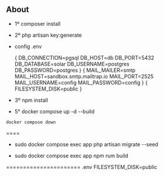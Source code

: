 ## About

* 1º composer install
* 2º php artisan key:generate
* config .env
    
    {
        DB_CONNECTION=pgsql
        DB_HOST=db
        DB_PORT=5432
        DB_DATABASE=solar
        DB_USERNAME=postgres
        DB_PASSWORD=postgres
    }
    {
        MAIL_MAILER=smtp
        MAIL_HOST=sandbox.smtp.mailtrap.io
        MAIL_PORT=2525
        MAIL_USERNAME=config
        MAIL_PASSWORD=config
    }
    {
        FILESYSTEM_DISK=public
    }

* 3º npm install

<!-- iniciar o container -->
* 5° docker compose up -d --build

<!-- parando o conainer -->
    docker compose down
====
<!-- rodando o banco e os seeds -->
* sudo  docker compose exec app php artisan migrate --seed

<!-- rodando o livewire -->
* sudo docker compose exec app npm rum build


======================
.env
FILESYSTEM_DISK=public
